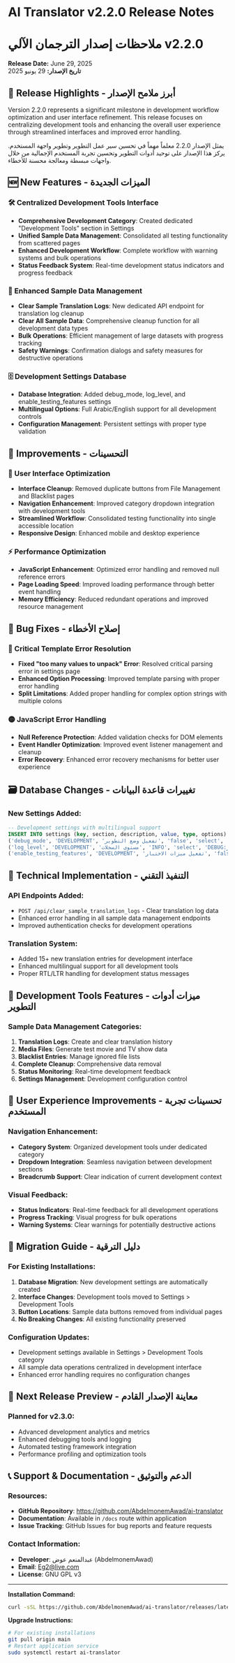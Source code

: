 # AI Translator v2.2.0 Release Notes
# ملاحظات إصدار الترجمان الآلي v2.2.0

**Release Date:** June 29, 2025  
**تاريخ الإصدار:** 29 يونيو 2025

## 🎯 Release Highlights - أبرز ملامح الإصدار

Version 2.2.0 represents a significant milestone in development workflow optimization and user interface refinement. This release focuses on centralizing development tools and enhancing the overall user experience through streamlined interfaces and improved error handling.

يمثل الإصدار 2.2.0 معلماً مهماً في تحسين سير عمل التطوير وتطوير واجهة المستخدم. يركز هذا الإصدار على توحيد أدوات التطوير وتحسين تجربة المستخدم الإجمالية من خلال واجهات مبسطة ومعالجة محسنة للأخطاء.

## 🆕 New Features - الميزات الجديدة

### 🛠️ Centralized Development Tools Interface
- **Comprehensive Development Category**: Created dedicated "Development Tools" section in Settings
- **Unified Sample Data Management**: Consolidated all testing functionality from scattered pages
- **Enhanced Development Workflow**: Complete workflow with warning systems and bulk operations
- **Status Feedback System**: Real-time development status indicators and progress feedback

### 🔧 Enhanced Sample Data Management
- **Clear Sample Translation Logs**: New dedicated API endpoint for translation log cleanup
- **Clear All Sample Data**: Comprehensive cleanup function for all development data types
- **Bulk Operations**: Efficient management of large datasets with progress tracking
- **Safety Warnings**: Confirmation dialogs and safety measures for destructive operations

### 🗄️ Development Settings Database
- **Database Integration**: Added debug_mode, log_level, and enable_testing_features settings
- **Multilingual Options**: Full Arabic/English support for all development controls
- **Configuration Management**: Persistent settings with proper type validation

## 🔧 Improvements - التحسينات

### 🎨 User Interface Optimization
- **Interface Cleanup**: Removed duplicate buttons from File Management and Blacklist pages
- **Navigation Enhancement**: Improved category dropdown integration with development tools
- **Streamlined Workflow**: Consolidated testing functionality into single accessible location
- **Responsive Design**: Enhanced mobile and desktop experience

### ⚡ Performance Optimization
- **JavaScript Enhancement**: Optimized error handling and removed null reference errors
- **Page Loading Speed**: Improved loading performance through better event handling
- **Memory Efficiency**: Reduced redundant operations and improved resource management

## 🐛 Bug Fixes - إصلاح الأخطاء

### 🔴 Critical Template Error Resolution
- **Fixed "too many values to unpack" Error**: Resolved critical parsing error in settings page
- **Enhanced Option Processing**: Improved template parsing with proper error handling
- **Split Limitations**: Added proper handling for complex option strings with multiple colons

### 🟡 JavaScript Error Handling
- **Null Reference Protection**: Added validation checks for DOM elements
- **Event Handler Optimization**: Improved event listener management and cleanup
- **Error Recovery**: Enhanced error recovery mechanisms for better user experience

## 🗃️ Database Changes - تغييرات قاعدة البيانات

### New Settings Added:
```sql
-- Development settings with multilingual support
INSERT INTO settings (key, section, description, value, type, options) VALUES 
('debug_mode', 'DEVELOPMENT', 'تفعيل وضع التطوير', 'false', 'select', 'false:معطل,true:مفعل'),
('log_level', 'DEVELOPMENT', 'مستوى السجلات', 'INFO', 'select', 'DEBUG:تطوير,INFO:معلومات,WARNING:تحذيرات,ERROR:أخطاء'),
('enable_testing_features', 'DEVELOPMENT', 'تفعيل ميزات الاختبار', 'false', 'select', 'false:معطل,true:مفعل');
```

## 🔧 Technical Implementation - التنفيذ التقني

### API Endpoints Added:
- `POST /api/clear_sample_translation_logs` - Clear translation log data
- Enhanced error handling in all sample data management endpoints
- Improved authentication checks for development operations

### Translation System:
- Added 15+ new translation entries for development interface
- Enhanced multilingual support for all development tools
- Proper RTL/LTR handling for development status messages

## 🧪 Development Tools Features - ميزات أدوات التطوير

### Sample Data Management Categories:
1. **Translation Logs**: Create and clear translation history
2. **Media Files**: Generate test movie and TV show data
3. **Blacklist Entries**: Manage ignored file lists
4. **Complete Cleanup**: Comprehensive data removal
5. **Status Monitoring**: Real-time development feedback
6. **Settings Management**: Development configuration control

## 📱 User Experience Improvements - تحسينات تجربة المستخدم

### Navigation Enhancement:
- **Category System**: Organized development tools under dedicated category
- **Dropdown Integration**: Seamless navigation between development sections
- **Breadcrumb Support**: Clear indication of current development context

### Visual Feedback:
- **Status Indicators**: Real-time feedback for all development operations
- **Progress Tracking**: Visual progress for bulk operations
- **Warning Systems**: Clear warnings for potentially destructive actions

## 🔄 Migration Guide - دليل الترقية

### For Existing Installations:
1. **Database Migration**: New development settings are automatically created
2. **Interface Changes**: Development tools moved to Settings > Development Tools
3. **Button Locations**: Sample data buttons removed from individual pages
4. **No Breaking Changes**: All existing functionality preserved

### Configuration Updates:
- Development settings available in Settings > Development Tools category
- All sample data operations centralized in development interface
- Enhanced error handling requires no configuration changes

## 🎯 Next Release Preview - معاينة الإصدار القادم

### Planned for v2.3.0:
- Advanced development analytics and metrics
- Enhanced debugging tools and logging
- Automated testing framework integration
- Performance profiling and optimization tools

## 📞 Support & Documentation - الدعم والتوثيق

### Resources:
- **GitHub Repository**: https://github.com/AbdelmonemAwad/ai-translator
- **Documentation**: Available in `/docs` route within application
- **Issue Tracking**: GitHub Issues for bug reports and feature requests

### Contact Information:
- **Developer**: عبدالمنعم عوض (AbdelmonemAwad)
- **Email**: Eg2@live.com
- **License**: GNU GPL v3

---

**Installation Command:**
```bash
curl -sSL https://github.com/AbdelmonemAwad/ai-translator/releases/latest/download/install.sh | bash
```

**Upgrade Instructions:**
```bash
# For existing installations
git pull origin main
# Restart application service
sudo systemctl restart ai-translator
```